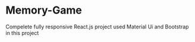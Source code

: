 # Memory-Game
Compelete fully responsive React.js project used Material Ui and Bootstrap in this project 
